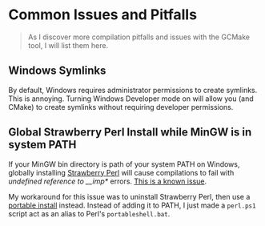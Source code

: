 # Common Issues and Pitfalls

> As I discover more compilation pitfalls and issues with the GCMake tool, I will list them
> here.

## Windows Symlinks

By default, Windows requires administrator permissions to create symlinks. This is annoying.
Turning Windows Developer mode on will allow you (and CMake) to create symlinks without
requiring developer permissions.

## Global Strawberry Perl Install while MinGW is in system PATH

If your MinGW bin directory is path of your system PATH on Windows, globally installing
[Strawberry Perl](https://strawberryperl.com/) will cause compilations to fail with
*undefined reference to __imp\** errors.
[This is a known issue](https://github.com/StrawberryPerl/Perl-Dist-Strawberry/issues/11).

My workaround for this issue was to uninstall Strawberry Perl, then use a
[portable install](https://strawberryperl.com/releases.html) instead. Instead of adding
it to PATH, I just made a `perl.ps1` script act as an alias to Perl's `portableshell.bat`.
